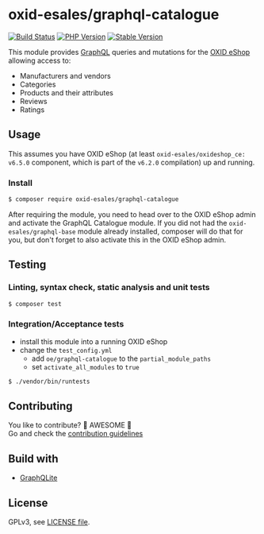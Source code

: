 # oxid-esales/graphql-catalogue

[![Build Status](https://img.shields.io/travis/com/OXID-eSales/graphql-catalogue-module/master.svg?style=for-the-badge&logo=travis)](https://travis-ci.com/OXID-eSales/graphql-catalogue-module) [![PHP Version](https://img.shields.io/packagist/php-v/oxid-esales/graphql-catalogue.svg?style=for-the-badge)](https://github.com/oxid-esales/graphql-catalogue-module) [![Stable Version](https://img.shields.io/packagist/v/oxid-esales/graphql-catalogue.svg?style=for-the-badge&label=latest)](https://packagist.org/packages/oxid-esales/graphql-catalogue)

This module provides [GraphQL](https://www.graphql.org) queries and mutations for the [OXID eShop](https://www.oxid-esales.com/) allowing access to:
- Manufacturers and vendors
- Categories
- Products and their attributes
- Reviews
- Ratings

## Usage

This assumes you have OXID eShop (at least `oxid-esales/oxideshop_ce: v6.5.0` component, which is part of the `v6.2.0` compilation) up and running.

### Install

```bash
$ composer require oxid-esales/graphql-catalogue
```

After requiring the module, you need to head over to the OXID eShop admin and activate the GraphQL Catalogue module. If you did not had the `oxid-esales/graphql-base` module already installed, composer will do that for you, but don't forget to also activate this in the OXID eShop admin.

## Testing

### Linting, syntax check, static analysis and unit tests

```bash
$ composer test
```

### Integration/Acceptance tests

- install this module into a running OXID eShop
- change the `test_config.yml`
  - add `oe/graphql-catalogue` to the `partial_module_paths`
  - set `activate_all_modules` to `true`

```bash
$ ./vendor/bin/runtests
```

## Contributing

You like to contribute? 🙌 AWESOME 🙌\
Go and check the [contribution guidelines](CONTRIBUTING.md)

## Build with

- [GraphQLite](https://graphqlite.thecodingmachine.io/)

## License

GPLv3, see [LICENSE file](LICENSE).
